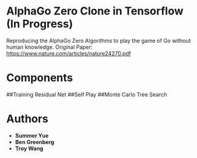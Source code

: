 # AlphaGo Zero Clone in Tensorflow (In Progress)
Reproducing the AlphaGo Zero Algorithms to play the game of Go without human knowledge.
Original Paper: https://www.nature.com/articles/nature24270.pdf

# Components
##Training Residual Net 
##Self Play
##Monte Carlo Tree Search

# Authors
* **Summer Yue**
* **Ben Greenberg** 
* **Troy Wang** 